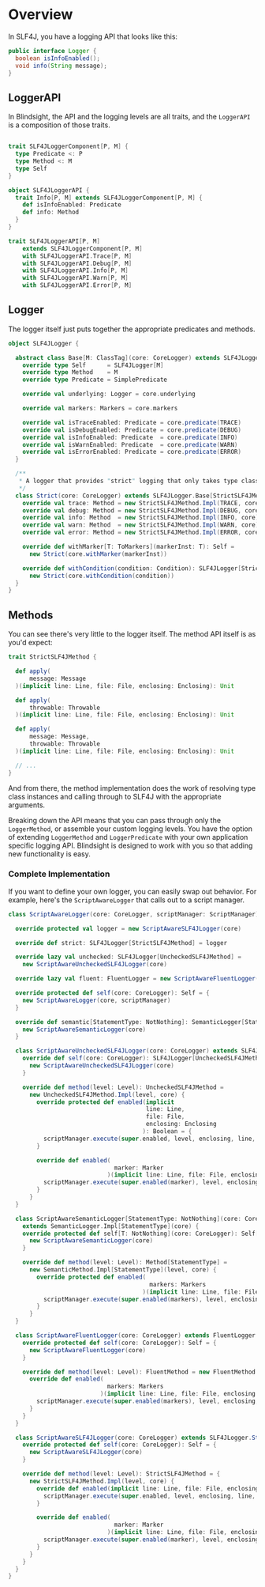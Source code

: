 # Overview

In SLF4J, you have a logging API that looks like this: 

```java
public interface Logger {
  boolean isInfoEnabled();
  void info(String message);
}
```

## LoggerAPI

In Blindsight, the API and the logging levels are all traits, and the `LoggerAPI` is a composition of those traits. 

```scala

trait SLF4JLoggerComponent[P, M] {
  type Predicate <: P
  type Method <: M
  type Self
}

object SLF4JLoggerAPI {
  trait Info[P, M] extends SLF4JLoggerComponent[P, M] {
    def isInfoEnabled: Predicate
    def info: Method
  }
}

trait SLF4JLoggerAPI[P, M]
    extends SLF4JLoggerComponent[P, M]
    with SLF4JLoggerAPI.Trace[P, M]
    with SLF4JLoggerAPI.Debug[P, M]
    with SLF4JLoggerAPI.Info[P, M]
    with SLF4JLoggerAPI.Warn[P, M]
    with SLF4JLoggerAPI.Error[P, M]
```

## Logger

The logger itself just puts together the appropriate predicates and methods.

```scala
object SLF4JLogger {

  abstract class Base[M: ClassTag](core: CoreLogger) extends SLF4JLogger[M] {
    override type Self      = SLF4JLogger[M]
    override type Method    = M
    override type Predicate = SimplePredicate

    override val underlying: Logger = core.underlying

    override val markers: Markers = core.markers

    override val isTraceEnabled: Predicate = core.predicate(TRACE)
    override val isDebugEnabled: Predicate = core.predicate(DEBUG)
    override val isInfoEnabled: Predicate  = core.predicate(INFO)
    override val isWarnEnabled: Predicate  = core.predicate(WARN)
    override val isErrorEnabled: Predicate = core.predicate(ERROR)
  }

  /**
   * A logger that provides "strict" logging that only takes type class aware arguments.
   */
  class Strict(core: CoreLogger) extends SLF4JLogger.Base[StrictSLF4JMethod](core) {
    override val trace: Method = new StrictSLF4JMethod.Impl(TRACE, core)
    override val debug: Method = new StrictSLF4JMethod.Impl(DEBUG, core)
    override val info: Method  = new StrictSLF4JMethod.Impl(INFO, core)
    override val warn: Method  = new StrictSLF4JMethod.Impl(WARN, core)
    override val error: Method = new StrictSLF4JMethod.Impl(ERROR, core)

    override def withMarker[T: ToMarkers](markerInst: T): Self =
      new Strict(core.withMarker(markerInst))

    override def withCondition(condition: Condition): SLF4JLogger[StrictSLF4JMethod] =
      new Strict(core.withCondition(condition))
  }
}
```

## Methods

You can see there's very little to the logger itself.  The method API itself is as you'd expect:

```scala
trait StrictSLF4JMethod {

  def apply(
      message: Message
  )(implicit line: Line, file: File, enclosing: Enclosing): Unit

  def apply(
      throwable: Throwable
  )(implicit line: Line, file: File, enclosing: Enclosing): Unit

  def apply(
      message: Message,
      throwable: Throwable
  )(implicit line: Line, file: File, enclosing: Enclosing): Unit

  // ...
}
```

And from there, the method implementation does the work of resolving type class instances and calling through to SLF4J with the appropriate arguments.

Breaking down the API means that you can pass through only the `LoggerMethod`, or assemble your custom logging levels.  You have the option of extending `LoggerMethod` and `LoggerPredicate` with your own application specific logging API.   Blindsight is designed to work with you so that adding new functionality is easy.

### Complete Implementation

If you want to define your own logger, you can easily swap out behavior.  For example, here's the `ScriptAwareLogger` that calls out to a script manager.

```scala
class ScriptAwareLogger(core: CoreLogger, scriptManager: ScriptManager) extends Logger.Impl(core) {

  override protected val logger = new ScriptAwareSLF4JLogger(core)

  override def strict: SLF4JLogger[StrictSLF4JMethod] = logger

  override lazy val unchecked: SLF4JLogger[UncheckedSLF4JMethod] =
    new ScriptAwareUncheckedSLF4JLogger(core)

  override lazy val fluent: FluentLogger = new ScriptAwareFluentLogger(core)

  override protected def self(core: CoreLogger): Self = {
    new ScriptAwareLogger(core, scriptManager)
  }

  override def semantic[StatementType: NotNothing]: SemanticLogger[StatementType] = {
    new ScriptAwareSemanticLogger(core)
  }

  class ScriptAwareUncheckedSLF4JLogger(core: CoreLogger) extends SLF4JLogger.Unchecked(core) {
    override def self(core: CoreLogger): SLF4JLogger[UncheckedSLF4JMethod] = {
      new ScriptAwareUncheckedSLF4JLogger(core)
    }

    override def method(level: Level): UncheckedSLF4JMethod =
      new UncheckedSLF4JMethod.Impl(level, core) {
        override protected def enabled(implicit
                                       line: Line,
                                       file: File,
                                       enclosing: Enclosing
                                      ): Boolean = {
          scriptManager.execute(super.enabled, level, enclosing, line, file)
        }

        override def enabled(
                              marker: Marker
                            )(implicit line: Line, file: File, enclosing: Enclosing): Boolean = {
          scriptManager.execute(super.enabled(marker), level, enclosing, line, file)
        }
      }
  }

  class ScriptAwareSemanticLogger[StatementType: NotNothing](core: CoreLogger)
    extends SemanticLogger.Impl[StatementType](core) {
    override protected def self[T: NotNothing](core: CoreLogger): Self[T] = {
      new ScriptAwareSemanticLogger(core)
    }

    override def method(level: Level): Method[StatementType] =
      new SemanticMethod.Impl[StatementType](level, core) {
        override protected def enabled(
                                        markers: Markers
                                      )(implicit line: Line, file: File, enclosing: Enclosing): Boolean = {
          scriptManager.execute(super.enabled(markers), level, enclosing, line, file)
        }
      }
  }

  class ScriptAwareFluentLogger(core: CoreLogger) extends FluentLogger.Impl(core) {
    override protected def self(core: CoreLogger): Self = {
      new ScriptAwareFluentLogger(core)
    }

    override def method(level: Level): FluentMethod = new FluentMethod.Impl(level, core) {
      override def enabled(
                            markers: Markers
                          )(implicit line: Line, file: File, enclosing: Enclosing): Boolean = {
        scriptManager.execute(super.enabled(markers), level, enclosing, line, file)
      }
    }
  }

  class ScriptAwareSLF4JLogger(core: CoreLogger) extends SLF4JLogger.Strict(core) {
    override protected def self(core: CoreLogger): Self = {
      new ScriptAwareSLF4JLogger(core)
    }

    override def method(level: Level): StrictSLF4JMethod = {
      new StrictSLF4JMethod.Impl(level, core) {
        override def enabled(implicit line: Line, file: File, enclosing: Enclosing): Boolean = {
          scriptManager.execute(super.enabled, level, enclosing, line, file)
        }

        override def enabled(
                              marker: Marker
                            )(implicit line: Line, file: File, enclosing: Enclosing): Boolean = {
          scriptManager.execute(super.enabled(marker), level, enclosing, line, file)
        }
      }
    }
  }
}
```